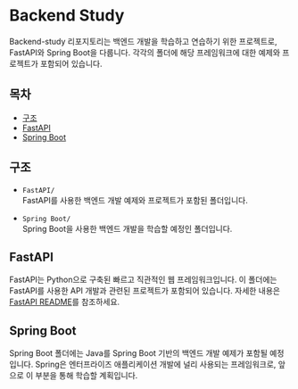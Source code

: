 # Backend Study

Backend-study 리포지토리는 백엔드 개발을 학습하고 연습하기 위한 프로젝트로, FastAPI와 Spring Boot을 다룹니다. 각각의 폴더에 해당 프레임워크에 대한 예제와 프로젝트가 포함되어 있습니다.

## 목차
- [구조](#구조)
- [FastAPI](#fastapi)
- [Spring Boot](#springboot)

## 구조
- `FastAPI/`  
  FastAPI를 사용한 백엔드 개발 예제와 프로젝트가 포함된 폴더입니다.

- `Spring Boot/`  
  Spring Boot을 사용한 백엔드 개발을 학습할 예정인 폴더입니다.

## FastAPI
FastAPI는 Python으로 구축된 빠르고 직관적인 웹 프레임워크입니다. 이 폴더에는 FastAPI를 사용한 API 개발과 관련된 프로젝트가 포함되어 있습니다. 자세한 내용은 [FastAPI README](./FastAPI/README.md)를 참조하세요.

## Spring Boot
Spring Boot 폴더에는 Java를 Spring Boot 기반의 백엔드 개발 예제가 포함될 예정입니다. Spring은 엔터프라이즈 애플리케이션 개발에 널리 사용되는 프레임워크로, 앞으로 이 부분을 통해 학습할 계획입니다.
